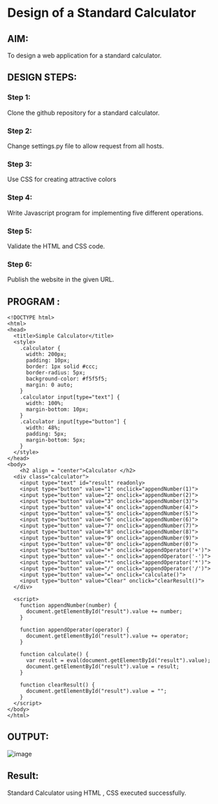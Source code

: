 # Design of a Standard Calculator

## AIM:

To design a web application for a standard calculator.

## DESIGN STEPS:

### Step 1:
Clone the github repository for a standard calculator.

### Step 2:
Change settings.py file to allow request from all hosts.

### Step 3:
Use CSS for creating attractive colors

### Step 4:
Write Javascript program for implementing five different operations.

### Step 5:
Validate the HTML and CSS code.

### Step 6:

Publish the website in the given URL.

## PROGRAM :
```
<!DOCTYPE html>
<html>
<head>
  <title>Simple Calculator</title>
  <style>
    .calculator {
      width: 200px;
      padding: 10px;
      border: 1px solid #ccc;
      border-radius: 5px;
      background-color: #f5f5f5;
      margin: 0 auto;
    }
    .calculator input[type="text"] {
      width: 100%;
      margin-bottom: 10px;
    }
    .calculator input[type="button"] {
      width: 48%;
      padding: 5px;
      margin-bottom: 5px;
    }
  </style>
</head>
<body>
    <h2 align = "center">Calculator </h2> 
  <div class="calculator">
    <input type="text" id="result" readonly>
    <input type="button" value="1" onclick="appendNumber(1)">
    <input type="button" value="2" onclick="appendNumber(2)">
    <input type="button" value="3" onclick="appendNumber(3)">
    <input type="button" value="4" onclick="appendNumber(4)">
    <input type="button" value="5" onclick="appendNumber(5)">
    <input type="button" value="6" onclick="appendNumber(6)">
    <input type="button" value="7" onclick="appendNumber(7)">
    <input type="button" value="8" onclick="appendNumber(8)">
    <input type="button" value="9" onclick="appendNumber(9)">
    <input type="button" value="0" onclick="appendNumber(0)">
    <input type="button" value="+" onclick="appendOperator('+')">
    <input type="button" value="-" onclick="appendOperator('-')">
    <input type="button" value="*" onclick="appendOperator('*')">
    <input type="button" value="/" onclick="appendOperator('/')">
    <input type="button" value="=" onclick="calculate()">
    <input type="button" value="Clear" onclick="clearResult()">
  </div>

  <script>
    function appendNumber(number) {
      document.getElementById("result").value += number;
    }

    function appendOperator(operator) {
      document.getElementById("result").value += operator;
    }

    function calculate() {
      var result = eval(document.getElementById("result").value);
      document.getElementById("result").value = result;
    }

    function clearResult() {
      document.getElementById("result").value = "";
    }
  </script>
</body>
</html>
```

## OUTPUT:
![image](https://github.com/harishragav272003/standard-calculator/assets/119345345/a13f5156-e01e-42ce-9eda-22e8460575f2)

## Result:
Standard Calculator using HTML , CSS executed successfully.
